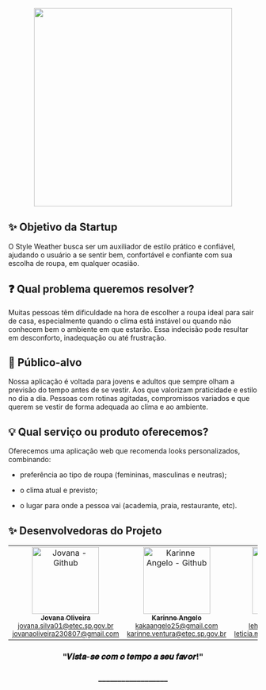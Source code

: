 <p align="center">
  <img width="400px" src="https://github.com/user-attachments/assets/2e27a6a5-ae39-49f8-9878-59502284f87b"/>
</p>


## ✨ Objetivo da Startup

O Style Weather busca ser um auxiliador de estilo prático e confiável, ajudando o usuário a se sentir bem, confortável e confiante com sua escolha de roupa, em qualquer ocasião.

## ❓ Qual problema queremos resolver?
Muitas pessoas têm dificuldade na hora de escolher a roupa ideal para sair de casa, especialmente quando o clima está instável ou quando não conhecem bem o ambiente em que estarão. Essa indecisão pode resultar em desconforto, inadequação ou até frustração.

## 👥 Público-alvo
Nossa aplicação é voltada para jovens e adultos que sempre olham a previsão do tempo antes de se vestir. Aos que valorizam praticidade e estilo no dia a dia. 
Pessoas com rotinas agitadas, compromissos variados e que querem se vestir de forma adequada ao clima e ao ambiente.

## 💡 Qual serviço ou produto oferecemos?
Oferecemos uma aplicação web que recomenda looks personalizados, combinando:

- preferência ao tipo de roupa (femininas, masculinas e neutras);

- o clima atual e previsto;

- o lugar para onde a pessoa vai (academia, praia, restaurante, etc).

## ✨ Desenvolvedoras do Projeto

<table align="center">
  <tr>
    <td align="center">
      <a href="https://github.com/J0vana23">
        <img src="https://github.com/user-attachments/assets/ca606409-68d7-4456-9bdb-9fceb913fcdb" width="135px;" alt="Jovana - Github"/><br>
        <sub><b>Jovana Oliveira</b></sub><br>
      </a>
      <sub>
        <a href="mailto:jovana.silva01@etec.sp.gov.br">jovana.silva01@etec.sp.gov.br</a>
      </sub><br>
      <sub>
        <a href="mailto:jovanaoliveira230807@gmail.com">jovanaoliveira230807@gmail.com</a>
      </sub>
    </td>
    <td align="center">
      <a href="https://github.com/Kakventura">
        <img src="https://avatars.githubusercontent.com/u/125403596?v=4" width="135px;" alt="Karinne Angelo - Github"/><br>
        <sub><b>Karinne Angelo</b></sub><br>
      </a>
      <sub>
        <a href="mailto:kakaangelo25@gmail.com">kakaangelo25@gmail.com</a>
      </sub><br>
      <sub>
        <a href="mailto:karinne.ventura@etec.sp.gov.br">karinne.ventura@etec.sp.gov.br</a>
      </sub>
    </td>
    <td align="center">
      <a href="https://github.com/Lehguanaes">
        <img src="https://avatars.githubusercontent.com/u/125403978?v=4" width="135px;" alt="Letícia - Github"/><br>
        <sub><b>Letícia Guanaes</b></sub><br>
      </a>
      <sub>
        <a href="mailto:lehguanaes@gmail.com">lehguanaes@gmail.com</a>
      </sub><br>
      <sub>
        <a href="mailto:leticia.moreira66@etec.sp.gov.br">leticia.moreira66@etec.sp.gov.br</a>
      </sub>
    </td>
    <td align="center">
      <a href="https://github.com/dudinhxzs">
        <img src="https://avatars.githubusercontent.com/u/125403489?v=4" width="135px;" alt="Maria - Github"/><br>
        <sub><b>Maria Eduarda</b></sub><br>
      </a>
      <sub>
        <a href="mailto:monteiroviana2@gmail.com">monteiroviana2@gmail.com</a>
      </sub><br>
      <sub>
        <a href="mailto:maria.viana57@etec.sp.gov.br">maria.viana57@etec.sp.gov.br</a>
      </sub>
    </td>
  </tr>
</table>


<h3 align="center">
 "𝑽𝒊𝒔𝒕𝒂-𝒔𝒆 𝒄𝒐𝒎 𝒐 𝒕𝒆𝒎𝒑𝒐 𝒂 𝒔𝒆𝒖 𝒇𝒂𝒗𝒐𝒓!"
</h3>

<h3 align="center">
 __________________
  
</h3>
